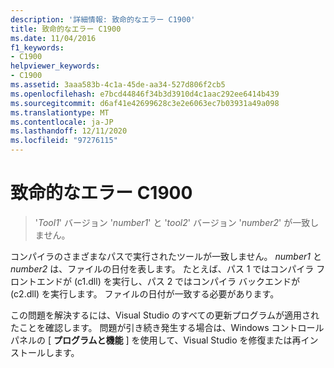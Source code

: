 ```yaml
---
description: '詳細情報: 致命的なエラー C1900'
title: 致命的なエラー C1900
ms.date: 11/04/2016
f1_keywords:
- C1900
helpviewer_keywords:
- C1900
ms.assetid: 3aaa583b-4c1a-45de-aa34-527d806f2cb5
ms.openlocfilehash: e7bcd44846f34b3d3910d4c1aac292ee6414b439
ms.sourcegitcommit: d6af41e42699628c3e2e6063ec7b03931a49a098
ms.translationtype: MT
ms.contentlocale: ja-JP
ms.lasthandoff: 12/11/2020
ms.locfileid: "97276115"
---
```

# <a name="fatal-error-c1900"></a>致命的なエラー C1900

> '*Tool1*' バージョン '*number1*' と '*tool2*' バージョン '*number2*' が一致しません。

コンパイラのさまざまなパスで実行されたツールが一致しません。 *number1* と *number2* は、ファイルの日付を表します。 たとえば、パス 1 ではコンパイラ フロントエンドが (c1.dll) を実行し、パス 2 ではコンパイラ バックエンドが (c2.dll) を実行します。 ファイルの日付が一致する必要があります。

この問題を解決するには、Visual Studio のすべての更新プログラムが適用されたことを確認します。 問題が引き続き発生する場合は、Windows コントロールパネルの [ **プログラムと機能** ] を使用して、Visual Studio を修復または再インストールします。
